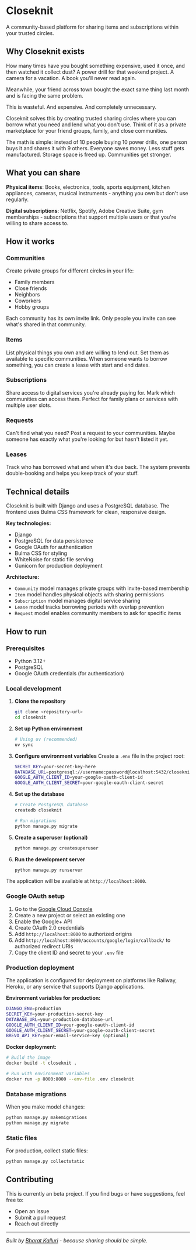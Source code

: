 # Closeknit

A community-based platform for sharing items and subscriptions within your trusted circles.

## Why Closeknit exists

How many times have you bought something expensive, used it once, and then watched it collect dust? A power drill for that weekend project. A camera for a vacation. A book you'll never read again.

Meanwhile, your friend across town bought the exact same thing last month and is facing the same problem.

This is wasteful. And expensive. And completely unnecessary.

Closeknit solves this by creating trusted sharing circles where you can borrow what you need and lend what you don't use. Think of it as a private marketplace for your friend groups, family, and close communities.

The math is simple: instead of 10 people buying 10 power drills, one person buys it and shares it with 9 others. Everyone saves money. Less stuff gets manufactured. Storage space is freed up. Communities get stronger.

## What you can share

**Physical items**: Books, electronics, tools, sports equipment, kitchen appliances, cameras, musical instruments - anything you own but don't use regularly.

**Digital subscriptions**: Netflix, Spotify, Adobe Creative Suite, gym memberships - subscriptions that support multiple users or that you're willing to share access to.

## How it works

### Communities
Create private groups for different circles in your life:
- Family members
- Close friends  
- Neighbors
- Coworkers
- Hobby groups

Each community has its own invite link. Only people you invite can see what's shared in that community.

### Items
List physical things you own and are willing to lend out. Set them as available to specific communities. When someone wants to borrow something, you can create a lease with start and end dates.

### Subscriptions
Share access to digital services you're already paying for. Mark which communities can access them. Perfect for family plans or services with multiple user slots.

### Requests
Can't find what you need? Post a request to your communities. Maybe someone has exactly what you're looking for but hasn't listed it yet.

### Leases
Track who has borrowed what and when it's due back. The system prevents double-booking and helps you keep track of your stuff.

## Technical details

Closeknit is built with Django and uses a PostgreSQL database. The frontend uses Bulma CSS framework for clean, responsive design.

**Key technologies:**
- Django
- PostgreSQL for data persistence
- Google OAuth for authentication
- Bulma CSS for styling
- WhiteNoise for static file serving
- Gunicorn for production deployment

**Architecture:**
- `Community` model manages private groups with invite-based membership
- `Item` model handles physical objects with sharing permissions
- `Subscription` model manages digital service sharing
- `Lease` model tracks borrowing periods with overlap prevention
- `Request` model enables community members to ask for specific items

## How to run

### Prerequisites
- Python 3.12+
- PostgreSQL
- Google OAuth credentials (for authentication)

### Local development

1. **Clone the repository**
   ```bash
   git clone <repository-url>
   cd closeknit
   ```

2. **Set up Python environment**
   ```bash
   # Using uv (recommended)
   uv sync
   ```

3. **Configure environment variables**
   Create a `.env` file in the project root:
   ```bash
   SECRET_KEY=your-secret-key-here
   DATABASE_URL=postgresql://username:password@localhost:5432/closeknit
   GOOGLE_AUTH_CLIENT_ID=your-google-oauth-client-id
   GOOGLE_AUTH_CLIENT_SECRET=your-google-oauth-client-secret
   ```

4. **Set up the database**
   ```bash
   # Create PostgreSQL database
   createdb closeknit
   
   # Run migrations
   python manage.py migrate
   ```

5. **Create a superuser (optional)**
   ```bash
   python manage.py createsuperuser
   ```

6. **Run the development server**
   ```bash
   python manage.py runserver
   ```

The application will be available at `http://localhost:8000`.

### Google OAuth setup

1. Go to the [Google Cloud Console](https://console.cloud.google.com/)
2. Create a new project or select an existing one
3. Enable the Google+ API
4. Create OAuth 2.0 credentials
5. Add `http://localhost:8000` to authorized origins
6. Add `http://localhost:8000/accounts/google/login/callback/` to authorized redirect URIs
7. Copy the client ID and secret to your `.env` file

### Production deployment

The application is configured for deployment on platforms like Railway, Heroku, or any service that supports Django applications.

**Environment variables for production:**
```bash
DJANGO_ENV=production
SECRET_KEY=your-production-secret-key
DATABASE_URL=your-production-database-url
GOOGLE_AUTH_CLIENT_ID=your-google-oauth-client-id
GOOGLE_AUTH_CLIENT_SECRET=your-google-oauth-client-secret
BREVO_API_KEY=your-email-service-key (optional)
```

**Docker deployment:**
```bash
# Build the image
docker build -t closeknit .

# Run with environment variables
docker run -p 8000:8000 --env-file .env closeknit
```

### Database migrations

When you make model changes:
```bash
python manage.py makemigrations
python manage.py migrate
```

### Static files

For production, collect static files:
```bash
python manage.py collectstatic
```


## Contributing

This is currently an beta project. If you find bugs or have suggestions, feel free to:
- Open an issue
- Submit a pull request
- Reach out directly

---

*Built by [Bharat Kalluri](https://bharatkalluri.com) - because sharing should be simple.*